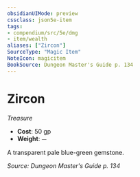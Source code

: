 ```yaml
---
obsidianUIMode: preview
cssclass: json5e-item
tags:
- compendium/src/5e/dmg
- item/wealth
aliases: ["Zircon"]
SourceType: "Magic Item"
NoteIcon: magicitem
BookSource: Dungeon Master's Guide p. 134
---
```

# Zircon
*Treasure*  

- **Cost**: 50 gp
- **Weight**: ⏤

A transparent pale blue-green gemstone.

*Source: Dungeon Master's Guide p. 134*